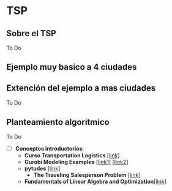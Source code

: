 # TSP

## Sobre el TSP

To Do

## Ejemplo muy basico a 4 ciudades



## Extención del ejemplo a mas ciudades

To Do

## Planteamiento algoritmico

To Do


- [ ] **Conceptos introductorios**:
    * **Curso Transportation Logistics** [[link]](https://prolog.univie.ac.at/teaching/LVAs/KFK-TL/WS%2012/)
    * **Gurobi Modeling Examples** [[link1]](https://gurobi.github.io/modeling-examples/traveling_salesman/)  [[link2]](https://github.com/Gurobi/modeling-examples)
    * **pytudes** [[link]](https://github.com/norvig/pytudes)
      * **The Traveling Salesperson Problem** [[link]](https://github.com/norvig/pytudes/blob/main/ipynb/TSP.ipynb)
    * **Fundamentals of Linear Algebra and Optimization**[[link]](https://www.cis.upenn.edu/~cis5150/) 
  


<!--

## Referencias a la loca

Por lo menos las bases pueden consultarse de: https://prolog.univie.ac.at/teaching/LVAs/KFK-TL/WS%2012/

* https://colab.research.google.com/github/Gurobi/modeling-examples/blob/master/traveling_salesman/tsp.ipynb
* https://colab.research.google.com/github/norvig/pytudes/blob/main/ipynb/TSP.ipynb
* https://github.com/norvig/pytudes
* https://github.com/norvig/pytudes/blob/main/ipynb/TSP.ipynb

* https://prolog.univie.ac.at/teaching/LVAs/KFK-TL/WS%2012/
  * https://prolog.univie.ac.at/teaching/LVAs/KFK-TL/WS%2012/TL-Part3-TSP-Handout.pdf
* https://github.com/PARSA-MHMDI/AI-genetic-TSP
* https://ampl.com/colab/tags/tsp.html
* https://imada.sdu.dk/u/marco/Teaching/AY2023-2024/DM872/assets/tsp_formulations_gurobi.html
* https://github.com/ageron/handson-ml3
* https://developers.google.com/machine-learning?hl=es-419

### Para luego

* https://developers.google.com/optimization?hl=es-419
* https://developers.google.com/machine-learning/crash-course

### Enlaces

* https://transp-or.epfl.ch/courses/decisionAid2016/labs/Lab_4/Presentation%202/Lab_4.pdf
* https://transp-or.epfl.ch/courses/decisionAid2016/slides.php
* https://schmiste.github.io/
  * https://schmiste.github.io/sigmetrics16slides.pdf
* https://how-to.aimms.com/Articles/332/332-Miller-Tucker-Zemlin-formulation.html
* https://co-enzyme.fr/blog/traveling-salesman-problem-tsp-in-cplex-opl-with-miller-tucker-zemlin-mtz-formulation/
* https://phabe.ch/2021/09/19/tsp-subtour-elimination-by-miller-tucker-zemlin-constraint/
* https://co-at-work.zib.de/slides/COatWork2024_Gleixner_Modelling.pdf
* https://transp-or.epfl.ch/courses/decisionAid2016/labs.php
* https://oa.upm.es/54351/1/TFG_MARIA_DE_GUIA_RUIZ_ALAMILLOS.pdf
* https://cs.unibo.it/~tong.liu3/mzn/slides_mzn.pdf
* https://www.diva-portal.org/smash/get/diva2:1591018/FULLTEXT01.pdf
* https://github.com/jfbess2/Traveling-Salesman-Prolog-
* https://www.cs.upc.edu/~roberto/li/labosprolog20otonyo.pdf
* https://docs.gurobi.com/projects/examples/en/current/examples/python/tsp.html
* https://developers.google.com/optimization/routing/tsp?hl=es-419
* https://github.com/fillipe-gsm/python-tsp
* https://prolog.univie.ac.at/teaching/LVAs/KFK-TL/WS%2012/TL-Part3-TSP-Handout.pdf
* https://www.sci.brooklyn.cuny.edu/~zhou/papers/kit10.pdf

-->